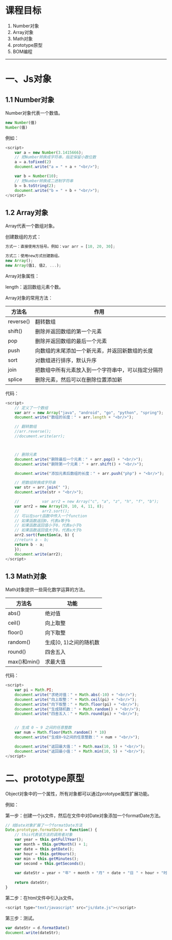 # 课程目标

1.  Number对象
2.  Array对象
3.  Math对象
4.  prototype原型
5.  BOM编程

---

# 一、Js对象

## 1.1 Number对象

Number对象代表一个数值。

```javascript
new Number(值)
Number(值)
```

例如：

```javascript
<script>
    var a = new Number(3.1415666);
    // 把Number转换成字符串，指定保留小数位数
    a = a.toFixed(2)
    document.write("a = " + a + "<br/>");

    var b = Number(10);
    // 把Number转换成二进制字符串
    b = b.toString(2);
    document.write("b = " + b + "<br/>");
</script>
```

## 1.2 Array对象

Array代表一个数组对象。

创建数组的方式：

```javascript
方式一：直接使用方括号。例如：var arr = [10, 20, 30];

方式二：使用new方式创建数组。
new Array();
new Array(值1, 值2, ...);
```

Array对象属性：

length：返回数组元素个数。

Array对象的常用方法：

| 方法名    | 作用                                               |
| --------- | -------------------------------------------------- |
| reverse() | 翻转数组                                           |
| shift()   | 删除并返回数组的第一个元素                         |
| pop       | 删除并返回数组的最后一个元素                       |
| push      | 向数组的末尾添加一个新元素，并返回新数组的长度     |
| sort      | 对数组进行排序，默认升序                           |
| join      | 把数组中所有元素放入到一个字符串中，可以指定分隔符 |
| splice    | 删除元素，然后可以在删除位置添加新                 |

代码：

```javascript
<script>
    // 定义了一个数组
    var arr = new Array("java", "android", "go", "python", "spring");
    document.write("数组的长度：" + arr.length + "<br/>");

    // 翻转数组
    //arr.reverse();
    //document.write(arr);



    // 删除元素
    document.write("删除最后一个元素：" + arr.pop() + "<br/>");
    document.write("删除第一个元素：" + arr.shift() + "<br/>");

    document.write("添加元素后数组的长度：" + arr.push("php") + "<br/>");

    // 把数组转换成字符串
    var str = arr.join(" ");
    document.write(str + "<br/>");

    //			var arr2 = new Array("c", "a", "z", "h", "f", "b");
    var arr2 = new Array(20, 10, 4, 11, 8);
    //			arr2.sort();
    // 可以在sort函数中传入一个function
    // 如果函数返回0，代表a等于b
    // 如果函数返回值小于0，代表a小于b
    // 如果函数返回值大于0，代表a大于b
    arr2.sort(function(a, b) {
    //return a - b;
    return b - a;
    });
    document.write(arr2);
</script>
```

## 1.3 Math对象

Math对象提供一些简化数学运算的方法。

| 方法名       | 功能                   |
| ------------ | ---------------------- |
| abs()        | 绝对值                 |
| ceil()       | 向上取整               |
| floor()      | 向下取整               |
| random()     | 生成[0, 1)之间的随机数 |
| round()      | 四舍五入               |
| max()和min() | 求最大值               |

代码：

```javascript
<script>
    var pi = Math.PI;
    document.write("求绝对值：" + Math.abs(-10) + "<br/>");
    document.write("向上取整：" + Math.ceil(pi) + "<br/>");
    document.write("向下取整：" + Math.floor(pi) + "<br/>");
    document.write("生成随机数：" + Math.random() + "<br/>");
    document.write("四舍五入：" + Math.round(pi) + "<br/>");


    // 生成 0 ~ 9 之间的任意整数
    var num = Math.floor(Math.random() * 10)
    document.write("生成0~9之间的任意整数：" + num + "<br/>");

    document.write("返回最大值：" + Math.max(10, 5) + "<br/>");
    document.write("返回最小值：" + Math.min(10, 5) + "<br/>");
</script>
```



# 二、prototype原型

Object对象中的一个属性，所有对象都可以通过prototype属性扩展功能。

例如：

第一步：创建一个js文件，然后在文件中对Date对象添加一个formatDate方法。

```javascript
// 给Date对象扩展了一个formatDate方法
Date.prototype.formatDate = function() {
	// this代表该方法的调用者对象
	var year = this.getFullYear();
	var month = this.getMonth() + 1;
	var date = this.getDate();
	var hour = this.getHours();
	var min = this.getMinutes();
	var second = this.getSeconds();
	
	var dateStr = year + "年" + month + "月" + date + "日 " + hour + "时" + min + "分" + second + "秒";
	
	return dateStr;
}
```

第二步：在html文件中引入js文件。

```javascript
<script type="text/javascript" src="js/date.js"></script>
```

第三步：测试。

```javascript
var dateStr = d.formatDate()
document.write(dateStr);
```









